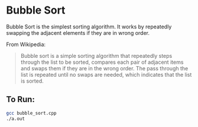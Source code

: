 # Bubble Sort
Bubble Sort is the simplest sorting algorithm. It works by repeatedly swapping the adjacent elements if they are in wrong order.

From Wikipedia:
> Bubble sort is a simple sorting algorithm that repeatedly steps through the list to be sorted, compares each pair of adjacent items and swaps them if they are in the wrong order. The pass through the list is repeated until no swaps are needed, which indicates that the list is sorted.

## To Run:
```bash
gcc bubble_sort.cpp
./a.out
```
